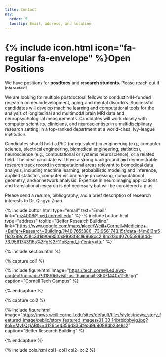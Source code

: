 ```yaml
---
title: Contact
nav:
  order: 5
  tooltip: Email, address, and location
---
```


# {% include icon.html icon="fa-regular fa-envelope" %}Open Positions

We have positions for **posdtocs** and **research students**. Please reach out if interested!

We are looking for multiple postdoctoral fellows to conduct NIH-funded research on neurodevelopment, aging, and mental disorders. Successful candidates will develop machine learning and computational tools for the analysis of longitudinal and multimodal brain MRI data and neuropsychological measurements. Candidates will work closely with computer scientists, clinicians, and neuroscientists in a multidisciplinary research setting, in a top-ranked department at a world-class, Ivy-league institution.

Candidates should hold a PhD (or equivalent) in engineering (e.g., computer science, electrical engineering, biomedical engineering, statistics), neuroscience (e.g., computational or systems neuroscience), or a related field. The ideal candidate will have a strong background and demonstrable research track record in computational areas relevant to biomedical data analysis, including machine learning, probabilistic modeling and inference, applied statistics, computer vision/image processing, computational geometry, and/or network analysis. Expertise in neuroimaging applications and translational research is not necessary but will be considered a plus.

Please send a resume, bibliography, and a brief description of research interests to Dr. Qingyu Zhao.

{%
  include button.html
  type="email"
  text="Email"
  link="qiz4006@med.cornell.edu"
%}
{%
  include button.html
  type="address"
  tooltip="Belfer Research Building"
  link="https://www.google.com/maps/place/Weill+Cornell+Medicine+-+Belfer+Research+Building/@40.7655886,-73.9561743,15z/data=!4m6!3m5!1s0x89c258c3d1890e85:0x9893f8c86968cc2!8m2!3d40.7655886!4d-73.9561743!16s%2Fg%2F11b6zmd_jn?entry=ttu"
%}

{% include section.html %}

{% capture col1 %}

{%
  include figure.html
  image="https://tech.cornell.edu/wp-content/uploads/2018/06/visit-us-thumbnail-360-1440x1166.jpg"
  caption="Cornell Tech Campus"
%}

{% endcapture %}

{% capture col2 %}

{%
  include figure.html
  image="https://news.weill.cornell.edu/sites/default/files/styles/news_story_featured_image/public/story_featured_images/01_30_14brblobbylg.jpg?itok=MyLQzjAB&c=d126ce4356d335b9c6969088db23e8d2"
  caption="Belfer Research Building"
%}

{% endcapture %}

{% include cols.html col1=col1 col2=col2 %}
